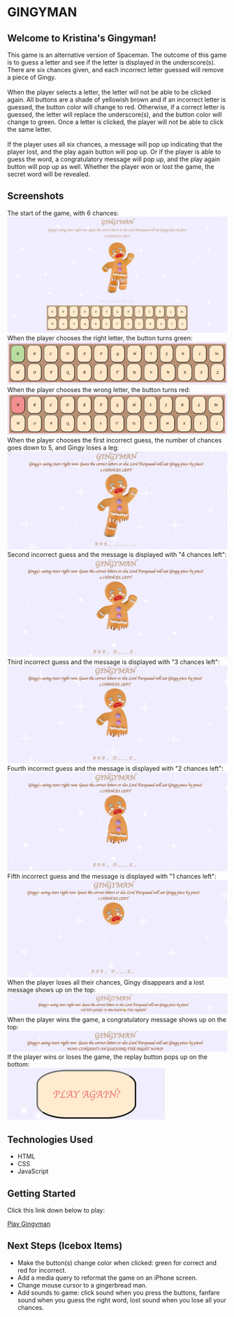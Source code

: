 <h1>GINGYMAN</h1>
<h2>Welcome to Kristina's Gingyman!</h2>
This game is an alternative version of Spaceman. The outcome of this game is to guess a letter and see if the letter is displayed in the underscore(s). There are six chances given, and each incorrect letter guessed will remove a piece of Gingy.
<br />
<br />
When the player selects a letter, the letter will not be able to be clicked again. All buttons are a shade of yellowish brown and if an incorrect letter is guessed, the button color will change to red. Otherwise, if a correct letter is guessed, the letter will replace the underscore(s), and the button color will change to green. Once a letter is clicked, the player will not be able to click the same letter.
<br />
<br />
If the player uses all six chances, a message will pop up indicating that the player lost, and the play again button will pop up. Or if the player is able to guess the word, a congratulatory message will pop up, and the play again button will pop up as well. Whether the player won or lost the game, the secret word will be revealed.

<br />
<h2>Screenshots</h2>
The start of the game, with 6 chances:
<br />
<img src="imgs/start-game.png">

<br />
When the player chooses the right letter, the button turns green:
<br />
<img src="imgs/correct-letter.png">

<br />
When the player chooses the wrong letter, the button turns red:
<br />
<img src="imgs/incorrect-letter.png">

<br />
When the player chooses the first incorrect guess, the number of chances goes down to 5, and Gingy loses a leg:
<br />
<img src="imgs/chances-5.png">

<br />
Second incorrect guess and the message is displayed with "4 chances left":
<br />
<img src="imgs/chances-4.png">

<br />
Third incorrect guess and the message is displayed with "3 chances left":
<br />
<img src="imgs/chances-3.png">

<br />
Fourth incorrect guess and the message is displayed with "2 chances left":
<br />
<img src="imgs/chances-2.png">

<br />
Fifth incorrect guess and the message is displayed with "1 chances left":
<br />
<img src="imgs/chances-1.png">

<br />
When the player loses all their chances, Gingy disappears and a lost message shows up on the top:
<br />
<img src="imgs/lose-message.png">

<br />
When the player wins the game, a congratulatory message shows up on the top:
<br />
<img src="imgs/win-message.png">

<br />
If the player wins or loses the game, the replay button pops up on the bottom:
<br />
<img src="imgs/replay-button.png">

<br />
<h2>Technologies Used</h2>

* HTML
* CSS
* JavaScript

<h2>Getting Started</h2>
Click this link down below to play:

[Play Gingyman](targetURL "https://kristina-lim.github.io/Gingyman/")

<h2>Next Steps (Icebox Items)</h2>

* Make the button(s) change color when clicked: green for correct and red for incorrect.
* Add a media query to reformat the game on an iPhone screen.
* Change mouse cursor to a gingerbread man.
* Add sounds to game: click sound when you press the buttons, fanfare sound when you guess the right word, lost sound when you lose all your chances.
